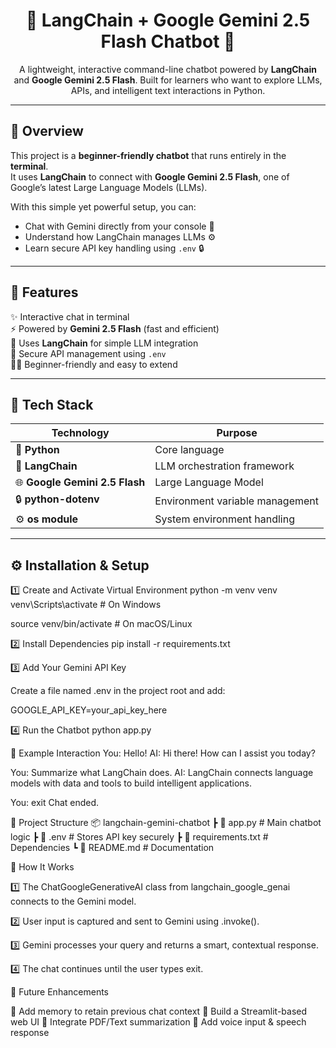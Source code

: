 <h1 align="center">🤖 LangChain + Google Gemini 2.5 Flash Chatbot 💬</h1>

<p align="center">
A lightweight, interactive command-line chatbot powered by <b>LangChain</b> and <b>Google Gemini 2.5 Flash</b>.  
Built for learners who want to explore LLMs, APIs, and intelligent text interactions in Python.  
</p>

---

## 🌟 Overview

This project is a **beginner-friendly chatbot** that runs entirely in the **terminal**.  
It uses **LangChain** to connect with **Google Gemini 2.5 Flash**, one of Google’s latest Large Language Models (LLMs).  

With this simple yet powerful setup, you can:
- Chat with Gemini directly from your console 🧠  
- Understand how LangChain manages LLMs ⚙️  
- Learn secure API key handling using `.env` 🔒  

---

## 🚀 Features

✨ Interactive chat in terminal  
⚡ Powered by **Gemini 2.5 Flash** (fast and efficient)  
🧩 Uses **LangChain** for simple LLM integration  
🔐 Secure API management using `.env`  
👨‍💻 Beginner-friendly and easy to extend  

---

## 🧠 Tech Stack

| Technology | Purpose |
|-------------|----------|
| 🐍 **Python** | Core language |
| 🧠 **LangChain** | LLM orchestration framework |
| 🌐 **Google Gemini 2.5 Flash** | Large Language Model |
| 🔒 **python-dotenv** | Environment variable management |
| ⚙️ **os module** | System environment handling |

---

## ⚙️ Installation & Setup

1️⃣ Create and Activate Virtual Environment
python -m venv venv
venv\Scripts\activate   # On Windows

source venv/bin/activate   # On macOS/Linux

2️⃣ Install Dependencies
pip install -r requirements.txt

3️⃣ Add Your Gemini API Key

Create a file named .env in the project root and add:

GOOGLE_API_KEY=your_api_key_here

4️⃣ Run the Chatbot
python app.py

💬 Example Interaction
You: Hello!
AI: Hi there! How can I assist you today?

You: Summarize what LangChain does.
AI: LangChain connects language models with data and tools to build intelligent applications.

You: exit
Chat ended.

🧩 Project Structure
📦 langchain-gemini-chatbot
 ┣ 📜 app.py              # Main chatbot logic
 ┣ 📜 .env                # Stores API key securely
 ┣ 📜 requirements.txt    # Dependencies
 ┗ 📜 README.md           # Documentation

🧠 How It Works

1️⃣ The ChatGoogleGenerativeAI class from langchain_google_genai connects to the Gemini model.

2️⃣ User input is captured and sent to Gemini using .invoke().

3️⃣ Gemini processes your query and returns a smart, contextual response.

4️⃣ The chat continues until the user types exit.

🚧 Future Enhancements

🔹 Add memory to retain previous chat context
🔹 Build a Streamlit-based web UI
🔹 Integrate PDF/Text summarization
🔹 Add voice input & speech response


